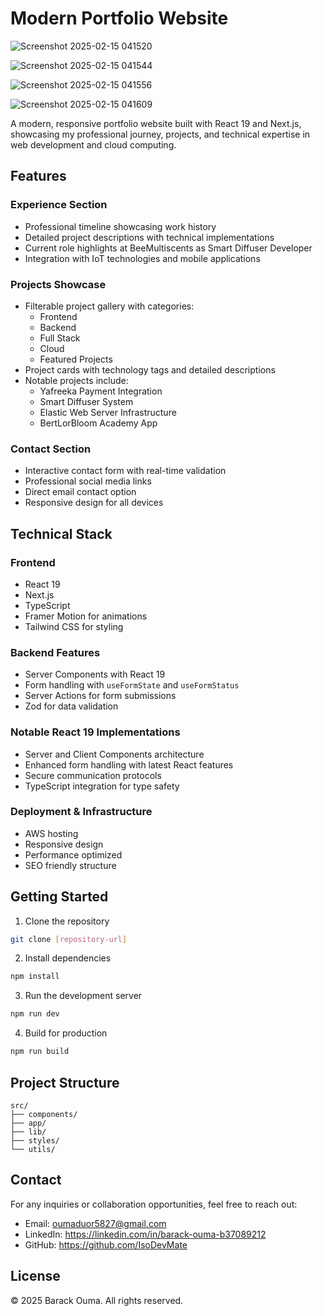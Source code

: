 # Modern Portfolio Website

![Screenshot 2025-02-15 041520](https://github.com/user-attachments/assets/4de3571d-9bfb-4b68-83e3-525990f4e107)


![Screenshot 2025-02-15 041544](https://github.com/user-attachments/assets/39eae58e-a8cb-4d35-a5b6-1c6442641b6f)

![Screenshot 2025-02-15 041556](https://github.com/user-attachments/assets/04d57421-7d54-4367-a2e7-9c5396a230af)

![Screenshot 2025-02-15 041609](https://github.com/user-attachments/assets/86afbf0b-665f-4f3d-9f74-2760a08bf3ff)


A modern, responsive portfolio website built with React 19 and Next.js, showcasing my professional journey, projects, and technical expertise in web development and cloud computing.

## Features

### Experience Section
- Professional timeline showcasing work history
- Detailed project descriptions with technical implementations
- Current role highlights at BeeMultiscents as Smart Diffuser Developer
- Integration with IoT technologies and mobile applications

### Projects Showcase
- Filterable project gallery with categories:
  - Frontend
  - Backend
  - Full Stack
  - Cloud
  - Featured Projects
- Project cards with technology tags and detailed descriptions
- Notable projects include:
  - Yafreeka Payment Integration
  - Smart Diffuser System
  - Elastic Web Server Infrastructure
  - BertLorBloom Academy App

### Contact Section
- Interactive contact form with real-time validation
- Professional social media links
- Direct email contact option
- Responsive design for all devices

## Technical Stack

### Frontend
- React 19
- Next.js
- TypeScript
- Framer Motion for animations
- Tailwind CSS for styling

### Backend Features
- Server Components with React 19
- Form handling with `useFormState` and `useFormStatus`
- Server Actions for form submissions
- Zod for data validation

### Notable React 19 Implementations
- Server and Client Components architecture
- Enhanced form handling with latest React features
- Secure communication protocols
- TypeScript integration for type safety

### Deployment & Infrastructure
- AWS hosting
- Responsive design
- Performance optimized
- SEO friendly structure

## Getting Started

1. Clone the repository
```bash
git clone [repository-url]
```

2. Install dependencies
```bash
npm install
```

3. Run the development server
```bash
npm run dev
```

4. Build for production
```bash
npm run build
```

## Project Structure
```
src/
├── components/
├── app/
├── lib/
├── styles/
└── utils/
```

## Contact

For any inquiries or collaboration opportunities, feel free to reach out:
- Email: oumaduor5827@gmail.com
- LinkedIn: https://linkedin.com/in/barack-ouma-b37089212
- GitHub: https://github.com/IsoDevMate

## License

© 2025 Barack Ouma. All rights reserved.
